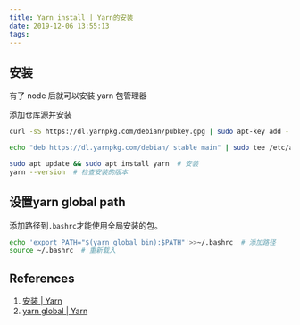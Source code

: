 ```yaml
---
title: Yarn install | Yarn的安装
date: 2019-12-06 13:55:13
tags:
---
```


安装
---

有了 node 后就可以安装 yarn 包管理器

添加仓库源并安装

```sh
curl -sS https://dl.yarnpkg.com/debian/pubkey.gpg | sudo apt-key add -  # key
```

```sh
echo "deb https://dl.yarnpkg.com/debian/ stable main" | sudo tee /etc/apt/sources.list.d/yarn.list  # list
```

```sh
sudo apt update && sudo apt install yarn  # 安装
yarn --version  # 检查安装的版本
```

设置yarn global path
---

添加路径到`.bashrc`才能使用全局安装的包。

```sh
echo 'export PATH="$(yarn global bin):$PATH"'>>~/.bashrc  # 添加路径
source ~/.bashrc  # 重新载入
```

References
--

1. [安装 | Yarn](https://yarnpkg.com/zh-Hans/docs/install#debian-stable)
2. [yarn global | Yarn](https://yarnpkg.com/en/docs/cli/global)
